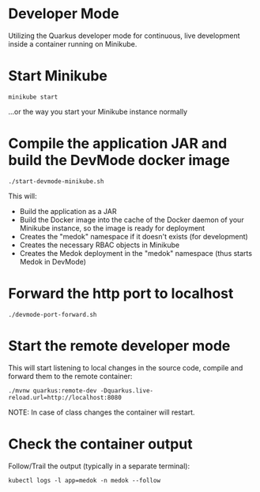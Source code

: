 # Developer Mode

Utilizing the Quarkus developer mode for continuous, live development inside a container running on Minikube.

# Start Minikube

~~~
minikube start
~~~
...or the way you start your Minikube instance normally


# Compile the application JAR and build the DevMode docker image

~~~
./start-devmode-minikube.sh
~~~

This will:
- Build the application as a JAR
- Build the Docker image into the cache of the Docker daemon of your Minikube instance, so the image is ready for deployment 
- Creates the "medok" namespace if it doesn't exists (for development)
- Creates the necessary RBAC objects in Minikube
- Creates the Medok deployment in the "medok" namespace (thus starts Medok in DevMode)


# Forward the http port to localhost

~~~
./devmode-port-forward.sh
~~~

# Start the remote developer mode

This will start listening to local changes in the source code, compile and forward them to the remote container:
~~~
./mvnw quarkus:remote-dev -Dquarkus.live-reload.url=http://localhost:8080
~~~
NOTE: In case of class changes the container will restart.


# Check the container output

Follow/Trail the output (typically in a separate terminal):
~~~
kubectl logs -l app=medok -n medok --follow
~~~
